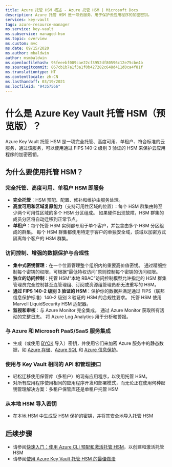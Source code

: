 ```yaml
---
title: Azure 托管 HSM 概述 - Azure 托管 HSM | Microsoft Docs
description: Azure 托管 HSM 是一项云服务，用于保护云应用程序的加密密钥。
services: key-vault
tags: azure-resource-manager
ms.service: key-vault
ms.subservice: managed-hsm
ms.topic: overview
ms.custom: mvc
ms.date: 09/15/2020
ms.author: mbaldwin
author: msmbaldwin
ms.openlocfilehash: 95feeebf009cae22cf3952df80596c12e75cbe4b
ms.sourcegitcommit: 867cb1b7a1f3a1f0b427282c648d411d0ca4f81f
ms.translationtype: HT
ms.contentlocale: zh-CN
ms.lasthandoff: 03/19/2021
ms.locfileid: "94357566"
---
```

# <a name="what-is-azure-key-vault-managed-hsm-preview"></a>什么是 Azure Key Vault 托管 HSM（预览版）？

Azure Key Vault 托管 HSM 是一项完全托管、高度可用、单租户、符合标准的云服务，通过该服务，可以使用通过 FIPS 140-2 级别 3 验证的 HSM 来保护云应用程序的加密密钥。  

## <a name="why-use-managed-hsm"></a>为什么要使用托管 HSM？

### <a name="fully-managed-highly-available-single-tenant-hsm-as-a-service"></a>完全托管、高度可用、单租户 HSM 即服务

- **完全托管**：HSM 预配、配置、修补和维护由服务处理。 
- **高度可用和区域复原能力**（支持可用性区域的位置）：每个 HSM 群集由跨至少两个可用性区域的多个 HSM 分区组成。 如果硬件出现故障，HSM 群集的成员分区将自动迁移到正常节点。
- **单租户**：每个托管 HSM 实例都专用于单个客户，并包含由多个 HSM 分区组成的群集。 每个 HSM 群集都使用特定于客户的单独安全域，该域以加密方式隔离每个客户的 HSM 群集。


### <a name="access-control-enhanced-data-protection--compliance"></a>访问控制、增强的数据保护与合规性

- **集中式密钥管理**：在一个位置管理整个组织内的重要高价值密钥。 通过精细控制每个密钥的权限，可根据“最低特权访问”原则控制每个密钥的访问权限。
- **独立的访问控制**：托管 HSM“本地 RBAC”访问控制模型允许指定的 HSM 群集管理员完全控制甚至连管理组、订阅或资源组管理员都无法重写的 HSM。
- **通过 FIPS 140-2 级别 3 验证的 HSM**：保护你的数据并满足通过 FIPS（联邦信息保护标准）140-2 级别 3 验证的 HSM 的合规性要求。 托管 HSM 使用 Marvell LiquidSecurity HSM 适配器。
- **监视和审核**：与 Azure Monitor 完全集成。 通过 Azure Monitor 获取所有活动的完整日志。 将 Azure Log Analytics 用于分析和警报。

### <a name="integrated-with-azure-and-microsoft-paassaas-services"></a>与 Azure 和 Microsoft PaaS/SaaS 服务集成 

- 生成（或使用 [BYOK](hsm-protected-keys-byok.md) 导入）密钥，并使用它们来加密 Azure 服务中的静态数据，如 [Azure 存储](../../storage/common/customer-managed-keys-overview.md)、[Azure SQL](../../azure-sql/database/transparent-data-encryption-byok-overview.md) 和 [Azure 信息保护](/azure/information-protection/byok-price-restrictions)。

### <a name="uses-same-api-and-management-interfaces-as-key-vault"></a>使用与 Key Vault 相同的 API 和管理接口

- 轻松迁移使用保管库（多租户）的现有应用程序，以使用托管 HSM。
- 对所有应用程序使用相同的应用程序开发和部署模式，而无论正在使用何种密钥管理解决方案：多租户保管库还是单租户托管 HSM

### <a name="import-keys-from-your-on-premise-hsms"></a>从本地 HSM 导入密钥

- 在本地 HSM 中生成受 HSM 保护的密钥，并将其安全地导入托管 HSM

## <a name="next-steps"></a>后续步骤
- 请参阅[快速入门：使用 Azure CLI 预配和激活托管 HSM](quick-create-cli.md)，以创建和激活托管 HSM
- 请参阅[使用 Azure Key Vault 托管 HSM 的最佳做法](best-practices.md)
